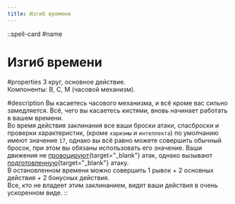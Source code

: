 ```yaml
---
title: Изгиб времени
---
```


::spell-card
#name
# Изгиб времени

#properties
3 круг, основное действие.  
Компоненты: В, С, М (часовой механизм).

#description
Вы касаетесь часового механизма, и всё кроме вас сильно замедляется. Всё, чего вы касаетесь кистями, вновь начинает работать в вашем времени.  
Во время действия заклинания все ваши броски атаки, спасброски и проверки характеристик, (кроме `харизмы` и `интеллекта`) по умолчанию имеют значение `17`, однако вы всё равно можете совершить обычный бросок, при этом вы обязаны использовать его значение. Ваши движения не [провоцируют](https://ttg.club/screens/Opportunity_Attack){target="_blank"} атак, однако вызывают [подготовленную](https://ttg.club/screens/Ready_an_Action){target="_blank"} атаку.  
В остановленном времени можно совершить 1 рывок + 2 основных действия + 2 бонусных действия.  
Все, кто не владеет этим заклинанием, видят ваши действия в очень ускоренном виде.
::